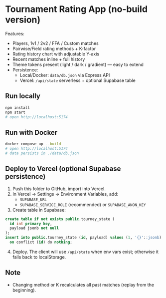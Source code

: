 # Tournament Rating App (no-build version)

Features:
- Players, 1v1 / 2v2 / FFA / Custom matches
- Pairwise/Field rating methods + K-factor
- Rating history chart with adjustable Y-axis
- Recent matches inline + full history
- Theme tokens present (light / dark / gradient) — easy to extend
- Persistence:
  - Local/Docker: `data/db.json` via Express API
  - Vercel: `/api/state` serverless + optional Supabase table

## Run locally
```bash
npm install
npm start
# open http://localhost:5174
```

## Run with Docker
```bash
docker compose up --build
# open http://localhost:5174
# data persists in ./data/db.json
```

## Deploy to Vercel (optional Supabase persistence)
1. Push this folder to GitHub, import into Vercel.
2. In Vercel → Settings → Environment Variables, add:
   - `SUPABASE_URL`
   - `SUPABASE_SERVICE_ROLE` (recommended) or `SUPABASE_ANON_KEY`
3. Create table in Supabase:
```sql
create table if not exists public.tourney_state (
  id int primary key,
  payload jsonb not null
);
insert into public.tourney_state (id, payload) values (1, '{}'::jsonb)
  on conflict (id) do nothing;
```
4. Deploy. The client will use `/api/state` when env vars exist; otherwise it falls back to localStorage.

## Note
- Changing method or K recalculates all past matches (replay from the beginning).

